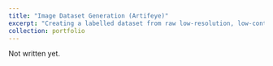 ```yaml
---
title: "Image Dataset Generation (Artifeye)"
excerpt: "Creating a labelled dataset from raw low-resolution, low-contrast microscopic images."
collection: portfolio
---
```


Not written yet.
